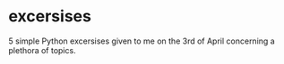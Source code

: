 # excersises
5 simple Python excersises given to me on the 3rd of April concerning a plethora of topics. 
